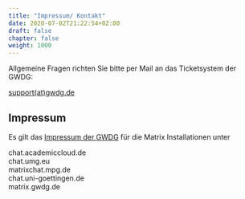 ```yaml
---
title: "Impressum/ Kontakt"
date: 2020-07-02T21:22:54+02:00
draft: false
chapter: false
weight: 1000
---
```


Allgemeine Fragen richten Sie bitte per Mail an das Ticketsystem der GWDG:

<a href="mailto:support@gwdg.de">support(at)gwdg.de</a>

## Impressum

Es gilt das [Impressum der GWDG](https://gwdg.de/impressum/) für die Matrix Installationen unter

chat.academiccloud.de<br>
chat.umg.eu<br>
matrixchat.mpg.de<br>
chat.uni-goettingen.de<br>
matrix.gwdg.de<br>

